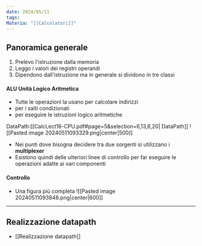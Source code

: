 ```yaml
---
date: 2024/05/11
tags: 
Materia: "[[Calcolatori]]"
---
```

## Panoramica generale
1) Prelevo l'istruzione dalla memoria
2) Leggo i valori dei registri operandi
3) Dipendono dall'istruzione ma in generale si dividono in tre classi
#### ALU Unità Logico Aritmetica
- Tutte le operazioni la usano per calcolare indirizzi 
- per i salti condizionati
- per eseguire le istruzioni logico aritmetiche

DataPath:[[CalcLect16-CPU.pdf#page=5&selection=6,13,6,20| DataPath]] 
![[Pasted image 20240511093329.png|center|500]]
- Nei punti dove bisogna decidere tra due sorgenti si utilizzano i **multiplexer**
- Esistono quindi delle ulteriori linee di controllo per far eseguire le operazioni adatte ai vari componenti
#### Controllo
- Una figura più completa
![[Pasted image 20240511093848.png|center|600]]
---
## Realizzazione datapath
- [[Realizzazione datapath]]